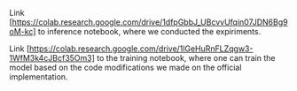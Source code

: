 Link [https://colab.research.google.com/drive/1dfpGbbJ_UBcvvUfqin07JDN6Bg9oM-kc] to inference notebook, where we conducted the expiriments.


Link [https://colab.research.google.com/drive/1lGeHuRnFLZqgw3-1WfM3k4cJBcf35Om3] to the training notebook, where one can train the model based on the code modifications we made on the official implementation.
